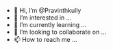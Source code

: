 - 👋 Hi, I’m @Pravinthkully
- 👀 I’m interested in ...
- 🌱 I’m currently learning ...
- 💞️ I’m looking to collaborate on ...
- 📫 How to reach me ...

<!---
Pravinthkully/Pravinthkully is a ✨ special ✨ repository because its `README.md` (this file) appears on your GitHub profile.
You can click the Preview link to take a look at your changes.
--->
